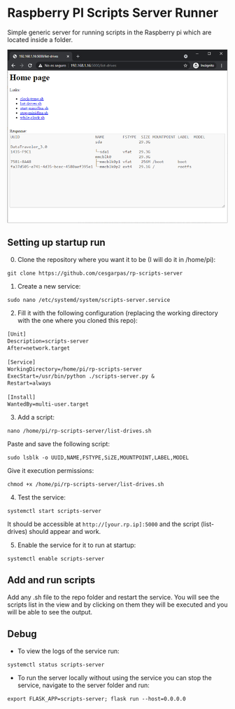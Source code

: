 # Raspberry PI Scripts Server Runner
Simple generic server for running scripts in the Raspberry pi which are located inside a folder.

![Scripts server](https://github.com/cesgarpas/rp-scripts-server/blob/main/working-server.png?raw=true)

## Setting up startup run
0. Clone the repository where you want it to be (I will do it in /home/pi):
```
git clone https://github.com/cesgarpas/rp-scripts-server
```

1. Create a new service:
```
sudo nano /etc/systemd/system/scripts-server.service
```

2. Fill it with the following configuration (replacing the working directory with the one where you cloned this repo):
```
[Unit]
Description=scripts-server
After=network.target

[Service]
WorkingDirectory=/home/pi/rp-scripts-server
ExecStart=/usr/bin/python ./scripts-server.py &
Restart=always

[Install]
WantedBy=multi-user.target
```

3. Add a script:
```
nano /home/pi/rp-scripts-server/list-drives.sh
```
Paste and save the following script:
```
sudo lsblk -o UUID,NAME,FSTYPE,SiZE,MOUNTPOINT,LABEL,MODEL
```

Give it execution permissions:
```
chmod +x /home/pi/rp-scripts-server/list-drives.sh
```

4. Test the service:
```
systemctl start scripts-server
```
It should be accessible at `http://[your.rp.ip]:5000` and the script (list-drives) should appear and work.

5. Enable the service for it to run at startup:
```
systemctl enable scripts-server
```

## Add and run scripts
Add any .sh file to the repo folder and restart the service. You will see the scripts list in the view and by clicking on them they will be executed and you will be able to see the output.

## Debug
 - To view the logs of the service run:
```
systemctl status scripts-server
```

 - To run the server locally without using the service you can stop the service, navigate to the server folder and run:
```
export FLASK_APP=scripts-server; flask run --host=0.0.0.0
```
